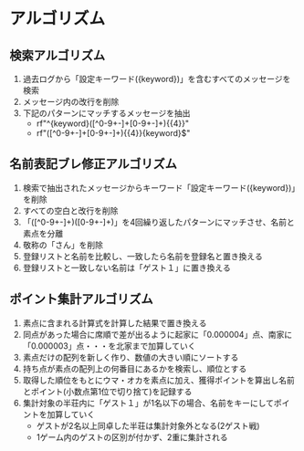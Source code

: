 # アルゴリズム

## 検索アルゴリズム
1. 過去ログから「設定キーワード({keyword})」を含むすべてのメッセージを検索
2. メッセージ内の改行を削除
3. 下記のパターンにマッチするメッセージを抽出
   - rf"^{keyword}([^0-9+-]+[0-9+-]+){{4}}"
   - rf"([^0-9+-]+[0-9+-]+){{4}}{keyword}$"

## 名前表記ブレ修正アルゴリズム
1. 検索で抽出されたメッセージからキーワード「設定キーワード({keyword})」を削除
2. すべての空白と改行を削除
3. 「([^0-9+-]+)([0-9+-]+)」を4回繰り返したパターンにマッチさせ、名前と素点を分離
4. 敬称の「さん」を削除
5. 登録リストと名前を比較し、一致したら名前を登録名と置き換える
6. 登録リストと一致しない名前は「ゲスト１」に置き換える

## ポイント集計アルゴリズム
1. 素点に含まれる計算式を計算した結果で置き換える
2. 同点があった場合に席順で差が出るように起家に「0.000004」点、南家に「0.000003」点・・・を北家まで加算していく
3. 素点だけの配列を新しく作り、数値の大きい順にソートする
4. 持ち点が素点の配列上の何番目にあるかを検索し、順位とする
5. 取得した順位をもとにウマ・オカを素点に加え、獲得ポイントを算出し名前とポイント(小数点第1位で切り捨て)を記録する
6. 集計対象の半荘内に「ゲスト１」が1名以下の場合、名前をキーにしてポイントを加算していく
   - ゲストが2名以上同卓した半荘は集計対象外となる(2ゲスト戦)
   - 1ゲーム内のゲストの区別が付かず、2重に集計される
